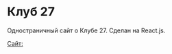 # Клуб 27

Одностраничный сайт о Клубе 27.
Сделан на React.js.

[Сайт:](https://27club.praktikum.space/)
